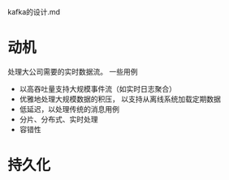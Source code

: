 kafka的设计.md
# 动机
处理大公司需要的实时数据流。 
一些用例
- 以高吞吐量支持大规模事件流（如实时日志聚合）
- 优雅地处理大规模数据的积压， 以支持从离线系统加载定期数据
- 低延迟，以处理传统的消息用例
- 分片、分布式、实时处理
- 容错性

# 持久化



